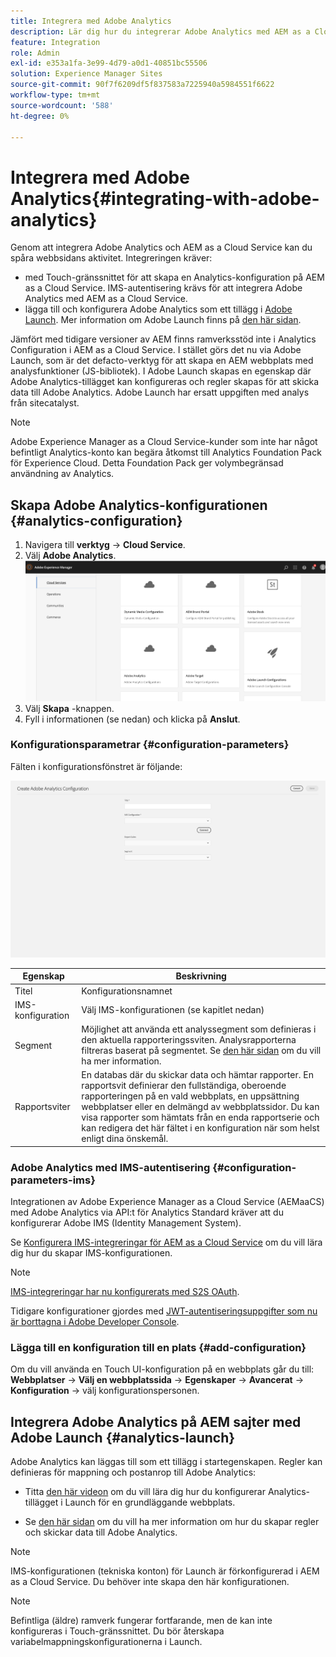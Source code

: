 ```yaml
---
title: Integrera med Adobe Analytics
description: Lär dig hur du integrerar Adobe Analytics med AEM as a Cloud Service med Touch-gränssnittet och Adobe Launch.
feature: Integration
role: Admin
exl-id: e353a1fa-3e99-4d79-a0d1-40851bc55506
solution: Experience Manager Sites
source-git-commit: 90f7f6209df5f837583a7225940a5984551f6622
workflow-type: tm+mt
source-wordcount: '588'
ht-degree: 0%

---
```


# Integrera med Adobe Analytics{#integrating-with-adobe-analytics}

Genom att integrera Adobe Analytics och AEM as a Cloud Service kan du spåra webbsidans aktivitet. Integreringen kräver:

* med Touch-gränssnittet för att skapa en Analytics-konfiguration på AEM as a Cloud Service. IMS-autentisering krävs för att integrera Adobe Analytics med AEM as a Cloud Service.
* lägga till och konfigurera Adobe Analytics som ett tillägg i [Adobe Launch](#analytics-launch). Mer information om Adobe Launch finns på [den här sidan](https://experienceleague.adobe.com/docs/experience-platform/tags/get-started/quick-start.html).

Jämfört med tidigare versioner av AEM finns ramverksstöd inte i Analytics Configuration i AEM as a Cloud Service. I stället görs det nu via Adobe Launch, som är det defacto-verktyg för att skapa en AEM webbplats med analysfunktioner (JS-bibliotek). I Adobe Launch skapas en egenskap där Adobe Analytics-tillägget kan konfigureras och regler skapas för att skicka data till Adobe Analytics. Adobe Launch har ersatt uppgiften med analys från sitecatalyst.

>[!NOTE]
>
>Adobe Experience Manager as a Cloud Service-kunder som inte har något befintligt Analytics-konto kan begära åtkomst till Analytics Foundation Pack för Experience Cloud. Detta Foundation Pack ger volymbegränsad användning av Analytics.

## Skapa Adobe Analytics-konfigurationen {#analytics-configuration}

1. Navigera till **verktyg** → **Cloud Service**.
2. Välj **Adobe Analytics**.
   ![Adobe Analytics Window](assets/analytics_screen2.png "Adobe Analytics Window")
3. Välj **Skapa** -knappen.
4. Fyll i informationen (se nedan) och klicka på **Anslut**.

### Konfigurationsparametrar {#configuration-parameters}

Fälten i konfigurationsfönstret är följande:

![Konfigurationsparametrar](assets/properties_field2.png "Konfigurationsparametrar")

| Egenskap | Beskrivning |
|---|---|
| Titel | Konfigurationsnamnet |
| IMS-konfiguration | Välj IMS-konfigurationen (se kapitlet nedan) |
| Segment | Möjlighet att använda ett analyssegment som definieras i den aktuella rapporteringssviten. Analysrapporterna filtreras baserat på segmentet. Se [den här sidan](https://experienceleague.adobe.com/docs/analytics/components/segmentation/seg-overview.html) om du vill ha mer information. |
| Rapportsviter | En databas där du skickar data och hämtar rapporter. En rapportsvit definierar den fullständiga, oberoende rapporteringen på en vald webbplats, en uppsättning webbplatser eller en delmängd av webbplatssidor. Du kan visa rapporter som hämtats från en enda rapportserie och kan redigera det här fältet i en konfiguration när som helst enligt dina önskemål. |

### Adobe Analytics med IMS-autentisering {#configuration-parameters-ims}

Integrationen av Adobe Experience Manager as a Cloud Service (AEMaaCS) med Adobe Analytics via API:t för Analytics Standard kräver att du konfigurerar Adobe IMS (Identity Management System).

Se [Konfigurera IMS-integreringar för AEM as a Cloud Service](/help/security/setting-up-ims-integrations-for-aem-as-a-cloud-service.md) om du vill lära dig hur du skapar IMS-konfigurationen.

>[!NOTE]
>
>[IMS-integreringar har nu konfigurerats med S2S OAuth](/help/security/setting-up-ims-integrations-for-aem-as-a-cloud-service.md).
>
>Tidigare konfigurationer gjordes med [JWT-autentiseringsuppgifter som nu är borttagna i Adobe Developer Console](/help/security/jwt-credentials-deprecation-in-adobe-developer-console.md).

### Lägga till en konfiguration till en plats {#add-configuration}

Om du vill använda en Touch UI-konfiguration på en webbplats går du till: **Webbplatser** → **Välj en webbplatssida** → **Egenskaper** → **Avancerat** → **Konfiguration** → välj konfigurationspersonen.

## Integrera Adobe Analytics på AEM sajter med Adobe Launch {#analytics-launch}

Adobe Analytics kan läggas till som ett tillägg i startegenskapen. Regler kan definieras för mappning och postanrop till Adobe Analytics:

* Titta [den här videon](https://experienceleague.adobe.com/docs/analytics-learn/tutorials/implementation/via-adobe-launch/basic-configuration-of-the-analytics-launch-extension.html) om du vill lära dig hur du konfigurerar Analytics-tillägget i Launch för en grundläggande webbplats.

* Se [den här sidan](https://experienceleague.adobe.com/docs/core-services-learn/implementing-in-websites-with-launch/implement-solutions/analytics.html) om du vill ha mer information om hur du skapar regler och skickar data till Adobe Analytics.

>[!NOTE]
>
>IMS-konfigurationen (tekniska konton) för Launch är förkonfigurerad i AEM as a Cloud Service. Du behöver inte skapa den här konfigurationen.

>[!NOTE]
>
>Befintliga (äldre) ramverk fungerar fortfarande, men de kan inte konfigureras i Touch-gränssnittet. Du bör återskapa variabelmappningskonfigurationerna i Launch.

